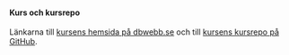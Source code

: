 #### Kurs och kursrepo

Länkarna till [kursens hemsida på dbwebb.se](https://dbwebb.se/kurser/oophp-v5/) och till [kursens kursrepo på GitHub](https://github.com/dbwebb-se/oophp).
